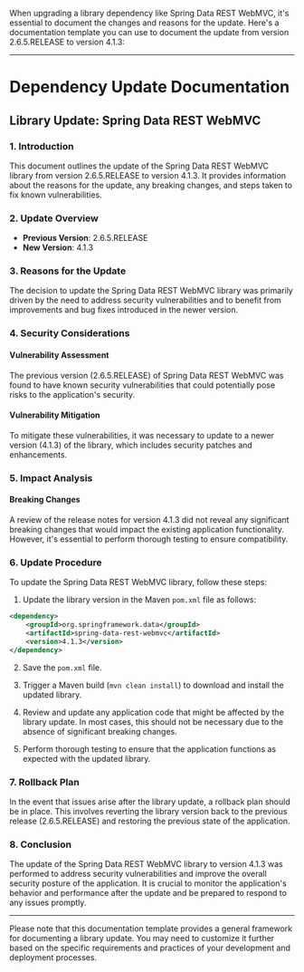 ﻿When upgrading a library dependency like Spring Data REST WebMVC, it's essential to document the changes and reasons for the update. Here's a documentation template you can use to document the update from version 2.6.5.RELEASE to version 4.1.3:

---

# Dependency Update Documentation

## Library Update: Spring Data REST WebMVC

### 1. Introduction

This document outlines the update of the Spring Data REST WebMVC library from version 2.6.5.RELEASE to version 4.1.3. It provides information about the reasons for the update, any breaking changes, and steps taken to fix known vulnerabilities.

### 2. Update Overview

- **Previous Version**: 2.6.5.RELEASE
- **New Version**: 4.1.3

### 3. Reasons for the Update

The decision to update the Spring Data REST WebMVC library was primarily driven by the need to address security vulnerabilities and to benefit from improvements and bug fixes introduced in the newer version. 

### 4. Security Considerations

#### Vulnerability Assessment

The previous version (2.6.5.RELEASE) of Spring Data REST WebMVC was found to have known security vulnerabilities that could potentially pose risks to the application's security.

#### Vulnerability Mitigation

To mitigate these vulnerabilities, it was necessary to update to a newer version (4.1.3) of the library, which includes security patches and enhancements.

### 5. Impact Analysis

#### Breaking Changes

A review of the release notes for version 4.1.3 did not reveal any significant breaking changes that would impact the existing application functionality. However, it's essential to perform thorough testing to ensure compatibility.

### 6. Update Procedure

To update the Spring Data REST WebMVC library, follow these steps:

1. Update the library version in the Maven `pom.xml` file as follows:

```xml
<dependency>
    <groupId>org.springframework.data</groupId>
    <artifactId>spring-data-rest-webmvc</artifactId>
    <version>4.1.3</version>
</dependency>
```

2. Save the `pom.xml` file.

3. Trigger a Maven build (`mvn clean install`) to download and install the updated library.

4. Review and update any application code that might be affected by the library update. In most cases, this should not be necessary due to the absence of significant breaking changes.

5. Perform thorough testing to ensure that the application functions as expected with the updated library.

### 7. Rollback Plan

In the event that issues arise after the library update, a rollback plan should be in place. This involves reverting the library version back to the previous release (2.6.5.RELEASE) and restoring the previous state of the application.

### 8. Conclusion

The update of the Spring Data REST WebMVC library to version 4.1.3 was performed to address security vulnerabilities and improve the overall security posture of the application. It is crucial to monitor the application's behavior and performance after the update and be prepared to respond to any issues promptly.

---

Please note that this documentation template provides a general framework for documenting a library update. You may need to customize it further based on the specific requirements and practices of your development and deployment processes.
